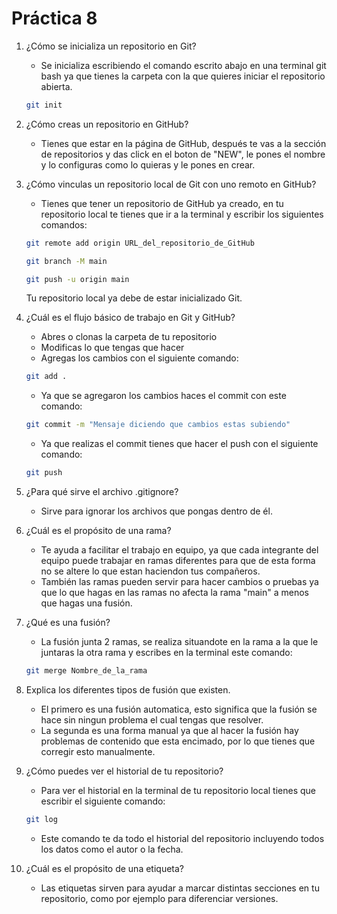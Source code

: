 # Práctica 8

1. ¿Cómo se inicializa un repositorio en Git?
    - Se inicializa escribiendo el comando escrito abajo en una terminal git bash ya que tienes la carpeta con la que quieres iniciar el repositorio abierta.
    ```bash
    git init
    ```

1. ¿Cómo creas un repositorio en GitHub?
    - Tienes que estar en la página de GitHub, después te vas a la sección de repositorios y das click en el boton de "NEW", le pones el nombre y lo configuras como lo quieras y le pones en crear.

1. ¿Cómo vinculas un repositorio local de Git con uno remoto en GitHub?
    - Tienes que tener un repositorio de GitHub ya creado, en tu repositorio local te tienes que ir a la terminal y escribir los siguientes comandos:
    ```bash
    git remote add origin URL_del_repositorio_de_GitHub
    ```
    ```bash
    git branch -M main
    ```
    ```bash
    git push -u origin main
    ```
    Tu repositorio local ya debe de estar inicializado Git.

1. ¿Cuál es el flujo básico de trabajo en Git y GitHub?
    - Abres o clonas la carpeta de tu repositorio
    - Modificas lo que tengas que  hacer
    - Agregas los cambios con el siguiente comando:
    ```bash
    git add .
    ```
    - Ya que se agregaron los cambios haces el commit con este comando:
    ```bash
    git commit -m "Mensaje diciendo que cambios estas subiendo"
    ``` 
    - Ya que realizas el commit tienes que hacer el push con el siguiente comando:
    ```bash
    git push
    ```

1. ¿Para qué sirve el archivo .gitignore?
    - Sirve para ignorar los archivos que pongas dentro de él.

1. ¿Cuál es el propósito de una rama?
    - Te ayuda a facilitar el trabajo en equipo, ya que cada integrante del equipo puede trabajar en ramas diferentes para que de esta forma no se altere lo que estan haciendon tus compañeros.
    - También las ramas pueden servir para hacer cambios o pruebas ya que lo que hagas en las ramas no afecta la rama "main" a menos que hagas una fusión.

1. ¿Qué es una fusión?
    - La fusión junta 2 ramas, se realiza situandote en la rama a la que le juntaras la otra rama y escribes en la terminal este comando:
    ```bash
    git merge Nombre_de_la_rama
    ```

1. Explica los diferentes tipos de fusión que existen.
    - El primero es una fusión automatica, esto significa que la fusión se hace sin ningun problema el cual tengas que resolver.
    - La segunda es una forma manual ya que al hacer la fusión hay problemas de contenido que esta encimado, por lo que tienes que corregir esto manualmente.

1. ¿Cómo puedes ver el historial de tu repositorio?
    - Para ver el historial en la terminal de tu repositorio local tienes que escribir el siguiente comando:
    ```bash
    git log
    ```
    - Este comando te da todo el historial del repositorio incluyendo todos los datos como el autor o la fecha.

1. ¿Cuál es el propósito de una etiqueta?
    - Las etiquetas sirven para ayudar a marcar distintas secciones en tu repositorio, como por ejemplo para diferenciar versiones.
